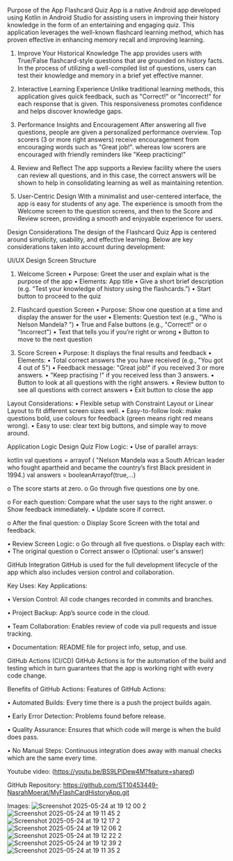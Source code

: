 Purpose of the App
Flashcard Quiz App is a native Android app developed using Kotlin in Android Studio for assisting users in improving their history knowledge in the form of an entertaining and engaging quiz. This application leverages the well-known flashcard learning method, which has proven effective in enhancing memory recall and improving learning.

1. Improve Your Historical Knowledge
The app provides users with True/False flashcard-style questions that are grounded on history facts. In the process of utilizing a well-compiled list of questions, users can test their knowledge and memory in a brief yet effective manner.

2. Interactive Learning Experience
Unlike traditional learning methods, this application gives quick feedback, such as "Correct!" or "Incorrect!" for each response that is given. This responsiveness promotes confidence and helps discover knowledge gaps.

3. Performance Insights and Encouragement
After answering all five questions, people are given a personalized performance overview. Top scorers (3 or more right answers) receive encouragement from encouraging words such as "Great job!".  whereas low scorers are encouraged with friendly reminders like "Keep practicing!"

4. Review and Reflect
The app supports a Review facility where the users can review all questions, and in this case, the correct answers will be shown to help in consolidating learning as well as maintaining retention.

5. User-Centric Design
With a minimalist and user-centered interface, the app is easy for students of any age. The experience is smooth from the Welcome screen to the question screens, and then to the Score and Review screen, providing a smooth and enjoyable experience for users.

Design Considerations
The design of the Flashcard Quiz App is centered around simplicity, usability, and effective learning. Below are key considerations taken into account during development:

UI/UX Design 
Screen Structure
1.	Welcome Screen 
•	Purpose: Greet the user and explain what is the purpose of the app
•	Elements:  App title 
•	Give a short brief description (e.g. “Test your knowledge of history using the flashcards.”)
•	Start button to proceed to the quiz

2.	Flashcard question Screen 
•	Purpose: Show one question at a time and display the answer for the user
•	Elements: Question text (e.g., "Who is Nelson Mandela? ")
•	True and False buttons (e.g., "Correct!" or
o	"Incorrect")
•	Text that tells you if you’re right or wrong
•	Button to move to the next question

3. Score Screen
•	Purpose: It displays the final results and feedback
•	Elements:
•	Total correct answers the you have received (e.g., "You got 4 out of 5")
•	Feedback message: "Great job!" if you received 3 or more answers.
•	"Keep practising !" if you received less than 3 answers.
•	Button to look at all questions with the right answers.
•	Review button to see all questions with correct answers
•	Exit button to close the app


Layout Considerations:
•	Flexible setup with Constraint Layout or Linear Layout to fit different screen sizes well.
•	Easy-to-follow look: make questions bold, use colours for feedback (green means right red means wrong).
•	Easy to use: clear text big buttons, and simple way to move around.


Application Logic Design
Quiz Flow Logic:
•	Use of parallel arrays:

kotlin
val questions = arrayof ( "Nelson Mandela was a South African leader who fought apartheid and became the country’s first Black president in 1994.)
val answers = booleanArrayof(true,…)

o	The score starts at zero.
o	Go through five questions one by one.

o	For each question: Compare what the user says to the right answer.
o	Show feedback immediately.
•	Update score if correct.

o	After the final question:
o	Display Score Screen with the total and feedback.

•	Review Screen Logic:
o	Go through all five questions.
o	Display each with:
•	The original question
o	Correct answer
o	(Optional: user's answer)


GitHub Integration
GitHub is used for the full development lifecycle of the app which also includes version control and collaboration.

Key Uses: Key Applications:

•	Version Control: All code changes recorded in commits and branches.

•	Project Backup: App’s source code in the cloud.

•	Team Collaboration: Enables review of code via pull requests and issue tracking.

•	Documentation: README file for project info, setup, and use.

GitHub Actions (CI/CD)
GitHub Actions is for the automation of the build and testing which in turn guarantees that the app is working right with every code change.

Benefits of GitHub Actions: Features of GitHub Actions:

•	Automated Builds: Every time there is a push the project builds again.

•	Early Error Detection: Problems found before release.

•	Quality Assurance: Ensures that which code will merge is when the build does pass.

•	No Manual Steps: Continuous integration does away with manual checks which are the same every time.


Youtube video: 
(https://youtu.be/BS9LPlDew4M?feature=shared)

GitHub Repository: 
https://github.com/ST10453449-NasrahMoerat/MyFlashCardHistoryApp.git

Images: 
![Screenshot 2025-05-24 at 19 12 00 2](https://github.com/user-attachments/assets/ad63cb28-ec13-47af-b3f5-5b348991f033)
![Screenshot 2025-05-24 at 19 11 45 2](https://github.com/user-attachments/assets/06d5a96a-e772-462f-b1ea-bba942acfb09)![Screenshot 2025-05-24 at 19 12 17 2](https://github.com/user-attachments/assets/a83ee454-2cc9-42c3-8ffb-75fcbfe8c49f)
![Screenshot 2025-05-24 at 19 12 06 2](https://github.com/user-attachments/assets/6b5fc3be-1358-40b5-a9b7-eb482fc5fbc9)
![Screenshot 2025-05-24 at 19 12 22 2](https://github.com/user-attachments/assets/6a48e259-5867-464c-9d3f-eb1de90b6bb0)
![Screenshot 2025-05-24 at 19 12 39 2](https://github.com/user-attachments/assets/a81db35b-c89f-4a6e-8c17-626e5e79cc8a)
![Screenshot 2025-05-24 at 19 11 35 2](https://github.com/user-attachments/assets/ac410274-5611-4f76-b453-8fa95e209727)
